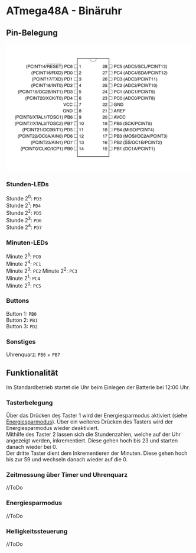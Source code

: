 # ATmega48A - Binäruhr

## Pin-Belegung
<img src="atmega_layout.png" width="500">

### Stunden-LEDs
Stunde 2<sup>0</sup>: `PD3`  
Stunde 2<sup>1</sup>: `PD4`  
Stunde 2<sup>2</sup>: `PD5`  
Stunde 2<sup>3</sup>: `PD6`  
Stunde 2<sup>4</sup>: `PD7`
### Minuten-LEDs
Minute 2<sup>5</sup>: `PC0`  
Minute 2<sup>4</sup>: `PC1`  
Minute 2<sup>3</sup>: `PC2`
Minute 2<sup>2</sup>: `PC3`  
Minute 2<sup>1</sup>: `PC4`  
Minute 2<sup>0</sup>: `PC5`  
### Buttons  
Button 1: `PB0`  
Button 2: `PB1`  
Button 3: `PD2`
### Sonstiges
Uhrenquarz: `PB6` + `PB7`

## Funktionalität
Im Standardbetrieb startet die Uhr beim Einlegen der Batterie bei 12:00 Uhr.
### Tasterbelegung
Über das Drücken des Taster 1 wird der Energiesparmodus aktiviert (siehe [Energiesparmodus](#Energiesparmodus)). Über ein weiteres Drücken des Tasters wird der Energiesparmodus wieder deaktiviert.  
Mithilfe des Taster 2 lassen sich die Stundenzahlen, welche auf der Uhr angezeigt werden, inkrementiert. Diese gehen hoch bis 23 und starten danach wieder bei 0.  
Der dritte Taster dient dem Inkrementieren der Minuten. Diese gehen hoch bis zur 59 und wechseln danach wieder auf die 0.
### Zeitmessung über Timer und Uhrenquarz
//ToDo
### Energiesparmodus
//ToDo
### Helligkeitssteuerung
//ToDo